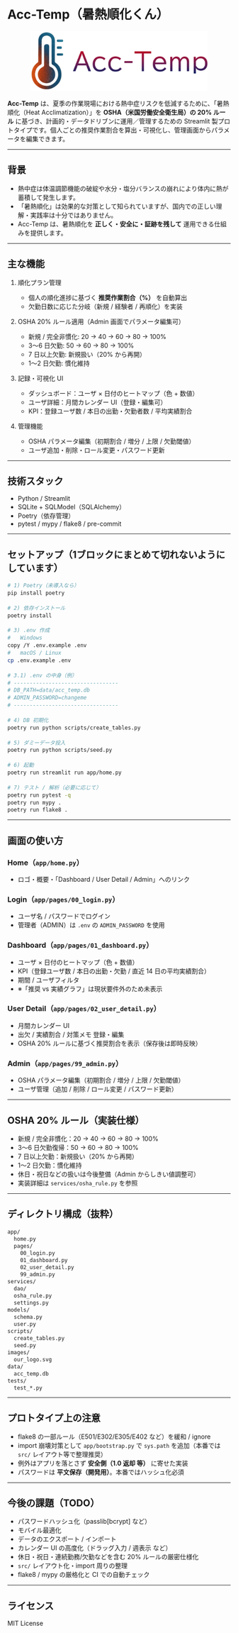# Acc-Temp（暑熱順化くん）

<p align="center">
  <img src="images/our_logo.svg" width="400" alt="Acc-Temp logo">
</p>


**Acc-Temp** は、夏季の作業現場における熱中症リスクを低減するために、「暑熱順化（Heat Acclimatization）」を **OSHA（米国労働安全衛生局）の 20% ルール** に基づき、計画的・データドリブンに運用／管理するための Streamlit 製プロトタイプです。個人ごとの推奨作業割合を算出・可視化し、管理画面からパラメータを編集できます。

---

## 背景

- 熱中症は体温調節機能の破綻や水分・塩分バランスの崩れにより体内に熱が蓄積して発生します。  
- 「暑熱順化」は効果的な対策として知られていますが、国内での正しい理解・実践率は十分ではありません。  
- Acc-Temp は、暑熱順化を **正しく・安全に・証跡を残して** 運用できる仕組みを提供します。

---

## 主な機能

1. 順化プラン管理  
   - 個人の順化進捗に基づく **推奨作業割合（%）** を自動算出  
   - 欠勤日数に応じた分岐（新規 / 経験者 / 再順化）を実装

2. OSHA 20% ルール適用（Admin 画面でパラメータ編集可）  
   - 新規 / 完全非慣化: 20 → 40 → 60 → 80 → 100%  
   - 3〜6 日欠勤: 50 → 60 → 80 → 100%  
   - 7 日以上欠勤: 新規扱い（20% から再開）  
   - 1〜2 日欠勤: 慣化維持

3. 記録・可視化 UI  
   - ダッシュボード：ユーザ × 日付のヒートマップ（色 + 数値）  
   - ユーザ詳細：月間カレンダー UI（登録・編集可）  
   - KPI：登録ユーザ数 / 本日の出勤・欠勤者数 / 平均実績割合

4. 管理機能  
   - OSHA パラメータ編集（初期割合 / 増分 / 上限 / 欠勤閾値）  
   - ユーザ追加・削除・ロール変更・パスワード更新

---

## 技術スタック

- Python / Streamlit  
- SQLite + SQLModel（SQLAlchemy）  
- Poetry（依存管理）  
- pytest / mypy / flake8 / pre-commit

---

## セットアップ（1ブロックにまとめて切れないようにしています）

```bash
# 1) Poetry（未導入なら）
pip install poetry

# 2) 依存インストール
poetry install

# 3) .env 作成
#   Windows
copy /Y .env.example .env
#   macOS / Linux
cp .env.example .env

# 3.1) .env の中身（例）
# ---------------------------------
# DB_PATH=data/acc_temp.db
# ADMIN_PASSWORD=changeme
# ---------------------------------

# 4) DB 初期化
poetry run python scripts/create_tables.py

# 5) ダミーデータ投入
poetry run python scripts/seed.py

# 6) 起動
poetry run streamlit run app/home.py

# 7) テスト / 解析（必要に応じて）
poetry run pytest -q
poetry run mypy .
poetry run flake8 .
```

---

## 画面の使い方

### Home（`app/home.py`）
- ロゴ・概要・「Dashboard / User Detail / Admin」へのリンク

### Login（`app/pages/00_login.py`）
- ユーザ名 / パスワードでログイン  
- 管理者（ADMIN）は `.env` の `ADMIN_PASSWORD` を使用

### Dashboard（`app/pages/01_dashboard.py`）
- ユーザ × 日付のヒートマップ（色 + 数値）  
- KPI（登録ユーザ数 / 本日の出勤・欠勤 / 直近 14 日の平均実績割合）  
- 期間 / ユーザフィルタ  
- ※「推奨 vs 実績グラフ」は現状要件外のため未表示

### User Detail（`app/pages/02_user_detail.py`）
- 月間カレンダー UI  
- 出欠 / 実績割合 / 対策メモ 登録・編集  
- OSHA 20% ルールに基づく推奨割合を表示（保存後は即時反映）

### Admin（`app/pages/99_admin.py`）
- OSHA パラメータ編集（初期割合 / 増分 / 上限 / 欠勤閾値）  
- ユーザ管理（追加 / 削除 / ロール変更 / パスワード更新）

---

## OSHA 20% ルール（実装仕様）

- 新規 / 完全非慣化：20 → 40 → 60 → 80 → 100%  
- 3〜6 日欠勤復帰：50 → 60 → 80 → 100%  
- 7 日以上欠勤：新規扱い（20% から再開）  
- 1〜2 日欠勤：慣化維持  
- 休日・祝日などの扱いは今後整備（Admin からしきい値調整可）  
- 実装詳細は `services/osha_rule.py` を参照

---

## ディレクトリ構成（抜粋）

```
app/
  home.py
  pages/
    00_login.py
    01_dashboard.py
    02_user_detail.py
    99_admin.py
services/
  dao/
  osha_rule.py
  settings.py
models/
  schema.py
  user.py
scripts/
  create_tables.py
  seed.py
images/
  our_logo.svg
data/
  acc_temp.db
tests/
  test_*.py
```

---

## プロトタイプ上の注意

- flake8 の一部ルール（E501/E302/E305/E402 など）を緩和 / ignore  
- import 崩壊対策として `app/bootstrap.py` で `sys.path` を追加（本番では `src/` レイアウト等で整理推奨）  
- 例外はアプリを落とさず **安全側（1.0 返却 等）** に寄せた実装  
- パスワードは **平文保存（開発用）**。本番ではハッシュ化必須

---

## 今後の課題（TODO）

- パスワードハッシュ化（passlib[bcrypt] など）  
- モバイル最適化  
- データのエクスポート / インポート  
- カレンダー UI の高度化（ドラッグ入力 / 週表示 など）  
- 休日・祝日・連続勤務/欠勤などを含む 20% ルールの厳密仕様化  
- `src/` レイアウト化・import 周りの整理  
- flake8 / mypy の厳格化と CI での自動チェック

---

## ライセンス

MIT License
